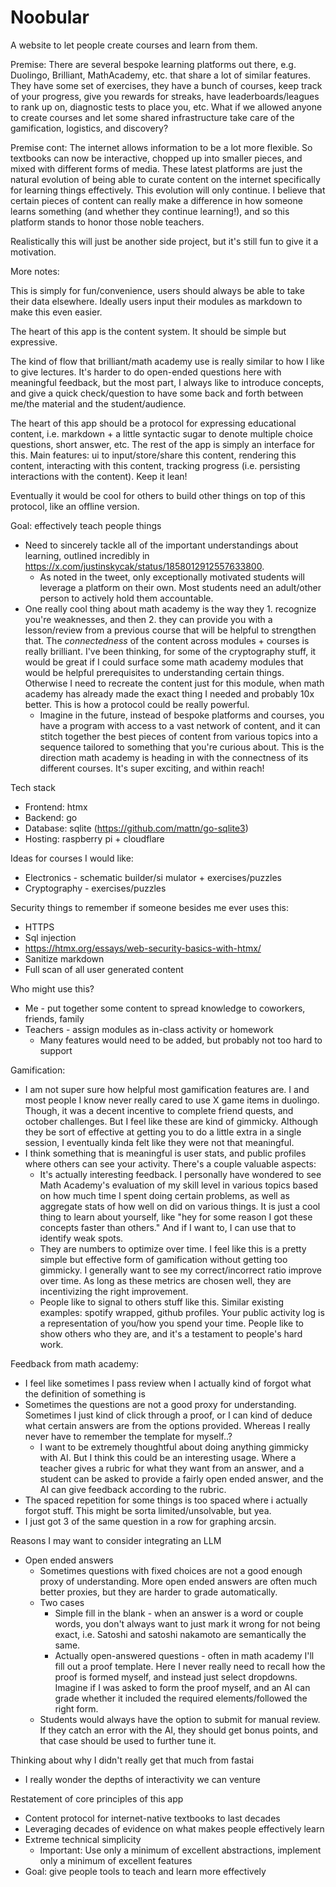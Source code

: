 # Noobular

A website to let people create courses and learn from them.

Premise: There are several bespoke learning platforms out there, e.g.
Duolingo, Brilliant, MathAcademy, etc. that share a lot of similar features.
They have some set of exercises, they have a bunch of courses,
keep track of your progress, give you rewards for streaks, have
leaderboards/leagues to rank up on, diagnostic tests to place you, etc.
What if we allowed anyone to create courses and let some shared infrastructure
take care of the gamification, logistics, and discovery?

Premise cont: The internet allows information to be a lot more flexible.
So textbooks can now be interactive, chopped up into smaller pieces,
and mixed with different forms of media. These latest platforms are
just the natural evolution of being able to curate content on the
internet specifically for learning things effectively. This
evolution will only continue. I believe that certain pieces of content
can really make a difference in how someone learns something (and whether
they continue learning!), and so this platform stands to honor those
noble teachers.

Realistically this will just be another side project, but it's
still fun to give it a motivation.

More notes:

This is simply for fun/convenience, users should always be able
to take their data elsewhere. Ideally users input their
modules as markdown to make this even easier.

The heart of this app is the content system. It should be simple
but expressive.

The kind of flow that brilliant/math academy use is really similar
to how I like to give lectures. It's harder to do open-ended questions
here with meaningful feedback, but the most part, I always like to
introduce concepts, and give a quick check/question to have some
back and forth between me/the material and the student/audience.

The heart of this app should be a protocol for expressing educational
content, i.e. markdown + a little syntactic sugar to denote multiple
choice questions, short answer, etc. The rest of the app is simply an
interface for this. Main features: ui to input/store/share this content,
rendering this content, interacting with this content, tracking progress
(i.e. persisting interactions with the content). Keep it lean!

Eventually it would be cool for others to build other things on top
of this protocol, like an offline version.

Goal: effectively teach people things
- Need to sincerely tackle all of the important understandings about learning,
outlined incredibly in https://x.com/justinskycak/status/1858012912557633800.
    - As noted in the tweet, only exceptionally motivated students will
    leverage a platform on their own. Most students need an adult/other
    person to actively hold them accountable.
- One really cool thing about math academy is the way they 1. recognize you're
weaknesses, and then 2. they can provide you with a lesson/review from a
previous course that will be helpful to strengthen that. The *connectedness*
of the content across modules + courses is really brilliant. I've been thinking,
for some of the cryptography stuff, it would be great if I could surface
some math academy modules that would be helpful prerequisites to understanding
certain things. Otherwise I need to recreate the content just for this module,
when math academy has already made the exact thing I needed and probably 10x
better. This is how a protocol could be really powerful.
    - Imagine in the future, instead of bespoke platforms and courses,
    you have a program with access to a vast network of content, and it
    can stitch together the best pieces of content from various topics
    into a sequence tailored to something that you're curious about. This
    is the direction math academy is heading in with the connectness of its
    different courses. It's super exciting, and within reach!

Tech stack
- Frontend: htmx
- Backend: go
- Database: sqlite (https://github.com/mattn/go-sqlite3)
- Hosting: raspberry pi + cloudflare

Ideas for courses I would like:
- Electronics - schematic builder/si mulator + exercises/puzzles
- Cryptography - exercises/puzzles

Security things to remember if someone besides me ever uses this:
- HTTPS
- Sql injection
- https://htmx.org/essays/web-security-basics-with-htmx/
- Sanitize markdown
- Full scan of all user generated content

Who might use this?
- Me - put together some content to spread knowledge to coworkers, friends, family
- Teachers - assign modules as in-class activity or homework
    - Many features would need to be added, but probably not too hard to support

Gamification:
- I am not super sure how helpful most gamification features are. I and most people I know never really cared to use X game items in duolingo. Though, it was a decent incentive to complete friend quests, and october challenges. But I feel like these are kind of gimmicky. Although they be sort of effective at getting you to do a little extra in a single session, I eventually kinda felt like they were not that meaningful.
- I think something that is meaningful is user stats, and public profiles where others can see your activity. There's a couple valuable aspects:
    - It's actually interesting feedback. I personally have wondered to see Math Academy's evaluation of my skill level in various topics based on how much time I spent doing certain problems, as well as aggregate stats of how well on did on various things. It is just a cool thing to learn about yourself, like "hey for some reason I got these concepts faster than others." And if I want to, I can use that to identify weak spots.
    - They are numbers to optimize over time. I feel like this is a pretty simple but effective form of gamification without getting too gimmicky. I generally want to see my   correct/incorrect ratio improve over time. As long as these metrics are chosen well, they are incentivizing the right improvement.
    - People like to signal to others stuff like this. Similar existing examples: spotify wrapped, github profiles. Your public activity log is a representation of you/how you spend your time. People like to show others who they are, and it's a testament to people's hard work.

Feedback from math academy:
- I feel like sometimes I pass review when I actually kind of forgot what the definition of something is
- Sometimes the questions are not a good proxy for understanding. Sometimes I just kind of click
through a proof, or I can kind of deduce what certain answers are from the options provided. Whereas
I really never have to remember the template for myself..?
    - I want to be extremely thoughtful about doing anything gimmicky with AI. But I think this could
    be an interesting usage. Where a teacher gives a rubric for what they want from an answer, and a
    student can be asked to provide a fairly open ended answer, and the AI can give feedback according
    to the rubric.
- The spaced repetition for some things is too spaced where i actually forgot stuff.
This might be sorta limited/unsolvable, but yea.
- I just got 3 of the same question in a row for graphing arcsin.

Reasons I may want to consider integrating an LLM
- Open ended answers
    - Sometimes questions with fixed choices are not a good enough proxy of understanding.
    More open ended answers are often much better proxies, but they are harder to grade automatically.
    - Two cases
        - Simple fill in the blank - when an answer is a word or couple words, you don't always want to
        just mark it wrong for not being exact, i.e. Satoshi and satoshi nakamoto are semantically the same.
        - Actually open-answered questions - often in math academy I'll fill out a proof template. Here
        I never really need to recall how the proof is formed myself, and instead just select dropdowns.
        Imagine if I was asked to form the proof myself, and an AI can grade whether it included the
        required elements/followed the right form.
    - Students would always have the option to submit for manual review. If they catch an error with the
    AI, they should get bonus points, and that case should be used to further tune it.

Thinking about why I didn't really get that much from fastai
- I really wonder the depths of interactivity we can venture

Restatement of core principles of this app
- Content protocol for internet-native textbooks to last decades
- Leveraging decades of evidence on what makes people effectively learn
- Extreme technical simplicity
    - Important: Use only a minimum of excellent abstractions, implement only a minimum of excellent features
- Goal: give people tools to teach and learn more effectively
